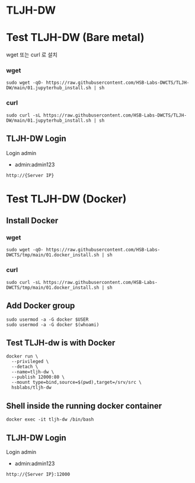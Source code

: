 # TLJH-DW
# Test TLJH-DW (Bare metal)

wget 또는 curl 로 설치
### wget
```
sudo wget -qO- https://raw.githubusercontent.com/HSB-Labs-DWCTS/TLJH-DW/main/01.jupyterhub_install.sh | sh
```

### curl
```
sudo curl -sL https://raw.githubusercontent.com/HSB-Labs-DWCTS/TLJH-DW/main/01.jupyterhub_install.sh | sh
```

## TLJH-DW Login
Login admin
 - admin:admin123
```
http://{Server IP}
```

# Test TLJH-DW (Docker)

## Install Docker
### wget
```
sudo wget -qO- https://raw.githubusercontent.com/HSB-Labs-DWCTS/tmp/main/01.docker_install.sh | sh
```

### curl
```
sudo curl -sL https://raw.githubusercontent.com/HSB-Labs-DWCTS/tmp/main/01.docker_install.sh | sh
```

## Add Docker group
```
sudo usermod -a -G docker $USER
sudo usermod -a -G docker $(whoami)
```

## Test TLJH-dw is with Docker
```
docker run \
  --privileged \
  --detach \
  --name=tljh-dw \
  --publish 12000:80 \
  --mount type=bind,source=$(pwd),target=/srv/src \
  hsblabs/tljh-dw
```

## Shell inside the running docker container
```
docker exec -it tljh-dw /bin/bash
```

## TLJH-DW Login
Login admin
 - admin:admin123
```
http://{Server IP}:12000
```
